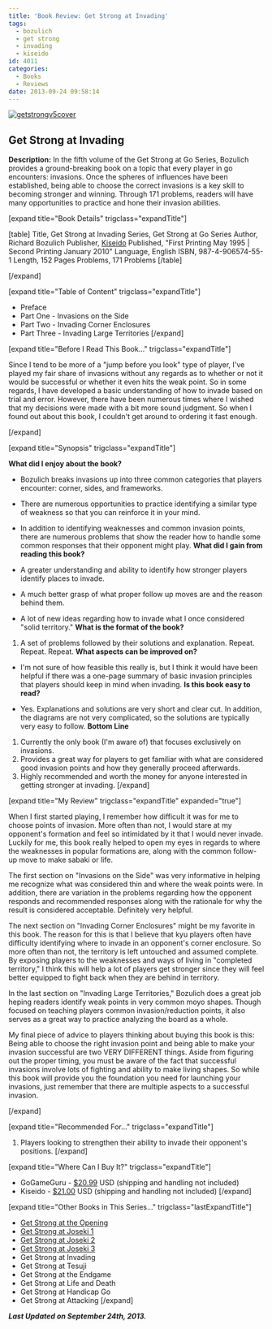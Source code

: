 ```yaml
---
title: 'Book Review: Get Strong at Invading'
tags:
  - bozulich
  - get strong
  - invading
  - kiseido
id: 4011
categories:
  - Books
  - Reviews
date: 2013-09-24 09:58:14
---
```


[![getstrongv5cover](http://www.bengozen.com/wp-content/uploads/2013/09/getstrongv5cover.jpg)](http://www.bengozen.com/wp-content/uploads/2013/09/getstrongv5cover.jpg)

## Get Strong at Invading

**Description:** In the fifth volume of the Get Strong at Go Series, Bozulich provides a ground-breaking book on a topic that every player in go encounters: invasions. Once the spheres of influences have been established, being able to choose the correct invasions is a key skill to becoming stronger and winning. Through 171 problems, readers will have many opportunities to practice and hone their invasion abilities.

<!--more-->

[expand title="Book Details" trigclass="expandTitle"]

[table]
Title, Get Strong at Invading
Series, Get Strong at Go Series
Author, Richard Bozulich
Publisher, [Kiseido](http://www.kiseido.com)
Published, "First Printing May 1995 | Second Printing January 2010"
Language, English
ISBN, 987-4-906574-55-1
Length, 152 Pages
Problems, 171 Problems
[/table]

[/expand]

[expand title="Table of Content" trigclass="expandTitle"]

*   Preface
*   Part One - Invasions on the Side
*   Part Two - Invading Corner Enclosures
*   Part Three - Invading Large Territories
[/expand]

[expand title="Before I Read This Book..." trigclass="expandTitle"]

Since I tend to be more of a "jump before you look" type of player, I've played my fair share of invasions without any regards as to whether or not it would be successful or whether it even hits the weak point. So in some regards, I have developed a basic understanding of how to invade based on trial and error. However, there have been numerous times where I wished that my decisions were made with a bit more sound judgment. So when I found out about this book, I couldn't get around to ordering it fast enough.

[/expand]

[expand title="Synopsis" trigclass="expandTitle"]

**What did I enjoy about the book?**

*   Bozulich breaks invasions up into three common categories that players encounter: corner, sides, and frameworks.
*   There are numerous opportunities to practice identifying a similar type of weakness so that you can reinforce it in your mind.
*   In addition to identifying weaknesses and common invasion points, there are numerous problems that show the reader how to handle some common responses that their opponent might play.
**What did I gain from reading this book?**

*   A greater understanding and ability to identify how stronger players identify places to invade.
*   A much better grasp of what proper follow up moves are and the reason behind them.
*   A lot of new ideas regarding how to invade what I once considered "solid territory."
**What is the format of the book?**

1.  A set of problems followed by their solutions and explanation. Repeat. Repeat. Repeat.
**What aspects can be improved on?**

*   I'm not sure of how feasible this really is, but I think it would have been helpful if there was a one-page summary of basic invasion principles that players should keep in mind when invading.
**Is this book easy to read?**

*   Yes. Explanations and solutions are very short and clear cut. In addition, the diagrams are not very complicated, so the solutions are typically very easy to follow.
**Bottom Line**

1.  Currently the only book (I'm aware of) that focuses exclusively on invasions.
2.  Provides a great way for players to get familiar with what are considered good invasion points and how they generally proceed afterwards.
3.  Highly recommended and worth the money for anyone interested in getting stronger at invading.
[/expand]

[expand title="My Review" trigclass="expandTitle" expanded="true"]

When I first started playing, I remember how difficult it was for me to choose points of invasion. More often than not, I would stare at my opponent's formation and feel so intimidated by it that I would never invade. Luckily for me, this book really helped to open my eyes in regards to where the weaknesses in popular formations are, along with the common follow-up move to make sabaki or life.

The first section on "Invasions on the Side" was very informative in helping me recognize what was considered thin and where the weak points were. In addition, there are variation in the problems regarding how the opponent responds and recommended responses along with the rationale for why the result is considered acceptable. Definitely very helpful.

The next section on "Invading Corner Enclosures" might be my favorite in this book. The reason for this is that I believe that kyu players often have difficulty identifying where to invade in an opponent's corner enclosure. So more often than not, the territory is left untouched and assumed complete. By exposing players to the weaknesses and ways of living in "completed territory," I think this will help a lot of players get stronger since they will feel better equipped to fight back when they are behind in territory.

In the last section on "Invading Large Territories," Bozulich does a great job heping readers identify weak points in very common moyo shapes. Though focused on teaching players common invasion/reduction points, it also serves as a great way to practice analyzing the board as a whole.

My final piece of advice to players thinking about buying this book is this: Being able to choose the right invasion point and being able to make your invasion successful are two VERY DIFFERENT things. Aside from figuring out the proper timing, you must be aware of the fact that successful invasions involve lots of fighting and ability to make living shapes. So while this book will provide you the foundation you need for launching your invasions, just remember that there are multiple aspects to a successful invasion.

[/expand]

[expand title="Recommended For..." trigclass="expandTitle"]

1.  Players looking to strengthen their ability to invade their opponent's positions.
[/expand]

[expand title="Where Can I Buy It?" trigclass="expandTitle"]

*   GoGameGuru - [$20.99](http://shop.gogameguru.com/get-strong-at-invading/?acc=e4da3b7fbbce2345d7772b0674a318d5 "Get Strong at Invading GoGameGuru Purchase Link") USD (shipping and handling not included)
*   Kiseido - [$21.00](http://www.kiseido.com/go_books.htm "Kiseido Purchase Form") USD (shipping and handling not included)
[/expand]

[expand title="Other Books in This Series..." trigclass="lastExpandTitle"]

*   [Get Strong at the Opening](http://www.bengozen.com/book-review-get-strong-at-the-opening/ "Book Review: Get Strong at the Opening")
*   [Get Strong at Joseki 1](http://www.bengozen.com/book-review-get-strong-at-joseki-1/ "Book Review: Get Strong at Joseki 1")
*   [Get Strong at Joseki 2](http://www.bengozen.com/book-review-get-strong-joseki-2/ "Book Review: Get Strong at Joseki 2")
*   [Get Strong at Joseki 3](http://www.bengozen.com/book-review-get-strong-joseki-3/ "Book Review: Get Strong at Joseki 3")
*   Get Strong at Invading
*   Get Strong at Tesuji
*   Get Strong at the Endgame
*   Get Strong at Life and Death
*   Get Strong at Handicap Go
*   Get Strong at Attacking
[/expand]

_**Last Updated on September 24th, 2013.**_